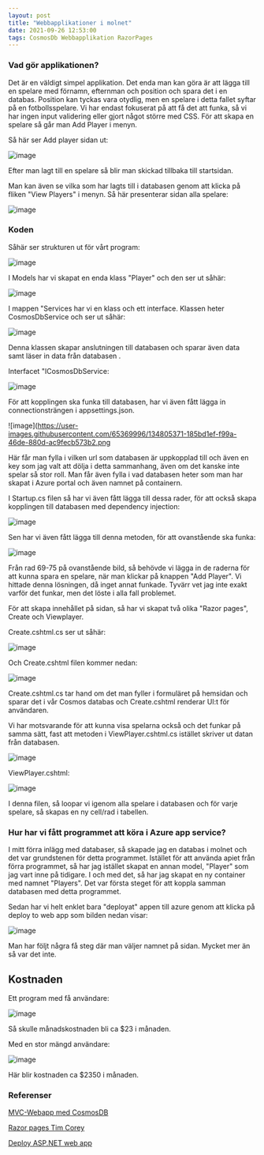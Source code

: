 ```yaml
---
layout: post
title: "Webbapplikationer i molnet"
date: 2021-09-26 12:53:00
tags: CosmosDb Webbapplikation RazorPages
--- 
```


### Vad gör applikationen? 

Det är en väldigt simpel applikation. Det enda man kan göra är att lägga till en spelare med förnamn, efternman och position och spara det i en databas.
Position kan tyckas vara otydlig, men en spelare i detta fallet syftar på en fotbollsspelare. Vi har endast fokuserat på att få det att funka,
så vi har ingen input validering eller gjort något större med CSS. För att skapa en spelare så går man Add Player i menyn. 

Så här ser Add player sidan ut:

![image](https://user-images.githubusercontent.com/65369996/134804969-6f73d644-5387-4beb-9753-31922804b698.png)

Efter man lagt till en spelare så blir man skickad tillbaka till startsidan.

Man kan även se vilka som har lagts till i databasen genom att klicka på fliken "View Players" i menyn.
Så här presenterar sidan alla spelare:

![image](https://user-images.githubusercontent.com/65369996/134805007-04c8f97b-6da1-469c-a9cc-89d27e76e8ff.png)

### Koden 

Såhär ser strukturen ut för vårt program:

![image](https://user-images.githubusercontent.com/65369996/134805099-c7c1dfe5-589e-4d64-9b2c-abbfde947367.png)

I Models har vi skapat en enda klass "Player" och den ser ut såhär:

![image](https://user-images.githubusercontent.com/65369996/134805118-2dde117c-3cc7-47c4-91ad-eda8e452bdc4.png)

I mappen "Services har vi en klass och ett interface. 
Klassen heter CosmosDbService och ser ut såhär: 

![image](https://user-images.githubusercontent.com/65369996/134805184-f7052c65-336a-4923-a719-6447863fd2ed.png)

Denna klassen skapar anslutningen till databasen och sparar även data samt läser in data från databasen .

Interfacet "ICosmosDbService: 

![image](https://user-images.githubusercontent.com/65369996/134805230-23bdb85f-3073-48ec-aeb3-65064a29d421.png)

För att kopplingen ska funka till databasen, har vi även fått lägga in connectionsträngen i appsettings.json.

![image](https://user-images.githubusercontent.com/65369996/134805371-185bd1ef-f99a-46de-880d-ac9fecb573b2.png

Här får man fylla i vilken url som databasen är uppkopplad till och även en key som jag valt att dölja i detta sammanhang, även om det kanske inte spelar så stor roll.
Man får även fylla i vad databasen heter som man har skapat i Azure portal och även namnet på containern. 

I Startup.cs filen så har vi även fått lägga till dessa rader, för att också skapa kopplingen till databasen med dependency injection:

![image](https://user-images.githubusercontent.com/65369996/134805495-2fb3680a-b69b-4393-aaa4-e5ca0d14cbe3.png) 

Sen har vi även fått lägga till denna metoden, för att ovanstående ska funka:

![image](https://user-images.githubusercontent.com/65369996/134805524-924acdda-8f79-45d8-8f27-5472f7f6862f.png)

Från rad 69-75 på ovanstående bild, så behövde vi lägga in de raderna för att kunna spara en spelare, när man klickar på knappen "Add Player". 
Vi hittade denna lösningen, då inget annat funkade. Tyvärr vet jag inte exakt varför det funkar, men det löste i alla fall problemet. 

För att skapa innehållet på sidan, så har vi skapat två olika "Razor pages", Create och Viewplayer. 

Create.cshtml.cs ser ut såhär:

![image](https://user-images.githubusercontent.com/65369996/134805626-656ab16f-2b1b-4637-ad83-8b733bd51b3d.png)

Och Create.cshtml filen kommer nedan: 

![image](https://user-images.githubusercontent.com/65369996/134805654-f8d0bff4-2a07-4da1-b761-6c160359c9b2.png)

Create.cshtml.cs tar hand om det man fyller i formuläret på hemsidan och sparar det i vår Cosmos databas och
Create.cshtml renderar UI:t för användaren. 

Vi har motsvarande för att kunna visa spelarna också och det funkar på samma sätt, fast att metoden i ViewPlayer.cshtml.cs istället
skriver ut datan från databasen. 

![image](https://user-images.githubusercontent.com/65369996/134805732-e83c4ef3-17c9-4389-9200-f540a980ef4c.png)

ViewPlayer.cshtml:

![image](https://user-images.githubusercontent.com/65369996/134805753-12ff8779-5c31-4b8d-866d-1ef33e5211e9.png)

I denna filen, så loopar vi igenom alla spelare i databasen och för varje spelare, så skapas en ny cell/rad i tabellen. 


### Hur har vi fått programmet att köra i Azure app service?

I mitt förra inlägg med databaser, så skapade jag en databas i molnet och det var grundstenen för detta programmet. 
Istället för att använda apiet från förra programmet, så har jag istället skapat en annan model, "Player" som jag vart inne på tidigare.
I och med det, så har jag skapat en ny container med namnet "Players". Det var första steget för att koppla samman databasen med detta programmet. 

Sedan har vi helt enklet bara "deployat" appen till azure genom att klicka på deploy to web app som bilden nedan visar:

![image](https://user-images.githubusercontent.com/65369996/134805957-a8fc043e-c8c8-4c83-8218-0ea4dbedd980.png)

Man har följt några få steg där man väljer namnet på sidan. Mycket mer än så var det inte. 

## Kostnaden 

Ett program med få användare:

![image](https://user-images.githubusercontent.com/65369996/134637482-339e71c7-5ec1-4d53-b498-8d8b6c08561e.png)

Så skulle månadskostnaden bli ca $23 i månaden. 

Med en stor mängd användare: 

![image](https://user-images.githubusercontent.com/65369996/134637676-5e893f40-cda8-410c-81ba-10e0e459cc71.png)

Här blir kostnaden ca $2350 i månaden. 


### Referenser


[MVC-Webapp med CosmosDB](https://docs.microsoft.com/sv-se/azure/cosmos-db/sql/sql-api-dotnet-application)

[Razor pages Tim Corey](https://www.youtube.com/watch?v=68towqYcQlY)

[Deploy ASP.NET web app](https://docs.microsoft.com/en-us/azure/app-service/quickstart-dotnetcore?tabs=netcore31&pivots=development-environment-vs)










